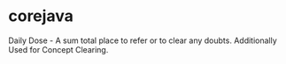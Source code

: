 # corejava

Daily Dose - A sum total place to refer or to clear any doubts. Additionally Used for Concept Clearing.
